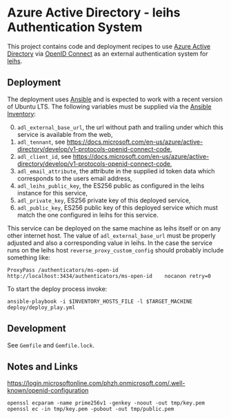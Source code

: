 Azure Active Directory - leihs Authentication System
====================================================

This project contains code and deployment recipes to use [Azure Active
Directory](https://azure.microsoft.com/de-de/services/active-directory/) via
[OpenID Connect](https://de.wikipedia.org/wiki/OpenID_Connect) as an external
authentication system for [leihs](https://github.com/leihs).


Deployment
----------

The deployment uses [Ansible](https://docs.ansible.com/) and is expected to work 
with a recent version of Ubuntu LTS. The following
variables must be supplied via the 
[Ansible Inventory](https://docs.ansible.com/ansible/latest/user_guide/intro_inventory.html):

0. `adl_external_base_url`, the url without path and trailing under which this service is available from the web,
0. `adl_tennant`, see https://docs.microsoft.com/en-us/azure/active-directory/develop/v1-protocols-openid-connect-code,
0. `adl_client_id`, see https://docs.microsoft.com/en-us/azure/active-directory/develop/v1-protocols-openid-connect-code,
0. `adl_email_attribute`, the attribute in the supplied id token data which corresponds to the users email address, 
0. `adl_leihs_public_key`, the ES256 public as configured in the leihs instance for this service,
0. `adl_private_key`, ES256 private key of this deployed service,
0. `adl_public_key`, ES256 public key of this deployed service which must match the one configured in leihs for this service.


This service can be deployed on the same machine as leihs itself or on any
other internet host. The value of `adl_external_base_url` must be properly 
adjusted and also a corresponding value in leihs. In the case the service runs 
on the leihs host `reverse_proxy_custom_config` should probably include something like: 

    ProxyPass /authenticators/ms-open-id http://localhost:3434/authenticators/ms-open-id	nocanon retry=0

To start the deploy process invoke: 

    ansible-playbook -i $INVENTORY_HOSTS_FILE -l $TARGET_MACHINE deploy/deploy_play.yml

Development
-----------

See `Gemfile` and `Gemfile.lock`.



Notes and Links
---------------

https://login.microsoftonline.com/phzh.onmicrosoft.com/.well-known/openid-configuration


```
openssl ecparam -name prime256v1 -genkey -noout -out tmp/key.pem
openssl ec -in tmp/key.pem -pubout -out tmp/public.pem
```
